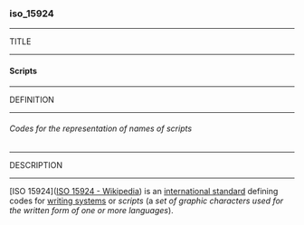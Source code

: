 ### iso_15924



------
TITLE

------

#### Scripts



------
DEFINITION

------

###### Codes for the representation of names of scripts



------
DESCRIPTION

------

[ISO 15924]([ISO 15924 - Wikipedia](https://en.wikipedia.org/wiki/ISO_15924)) is an [international standard](https://en.wikipedia.org/wiki/ISO_standard "ISO standard") defining codes for [writing systems](https://en.wikipedia.org/wiki/Writing_systems "Writing systems") or *scripts* (a *set of graphic characters used for the written form of one or more languages*).